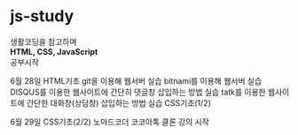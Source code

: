 # js-study

생활코딩을 참고하며<br>
<strong>HTML, CSS, JavaScript</strong><br>
공부시작

6월 28일
HTML기초
git을 이용해 웹서버 실습
bitnami를 이용해 웹서버 실습
DISQUS를 이용한 웹사이트에 간단히 댓글창 삽입하는 방법 실습
tatk를 이용한 웹사이트에 간단한 대화창(상담창) 삽입하는 방법 실습
CSS기초(1/2)

6월 29일
CSS기초(2/2)
노마드코더 코코아톡 클론 강의 시작


